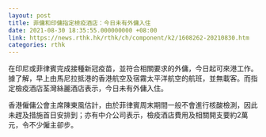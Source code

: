 ```yaml
---
layout: post
title: 菲傭和印傭指定檢疫酒店：今日未有外傭入住
date: 2021-08-30 18:35:55.000000000 +08:00
link: https://news.rthk.hk/rthk/ch/component/k2/1608262-20210830.htm
categories: rthk
---
```


在印尼或菲律賓完成接種新冠疫苗，並符合相關要求的外傭，今日起可來港工作。據了解，早上由馬尼拉抵港的香港航空及宿霧太平洋航空的航班，並無載客。而指定檢疫酒店荃灣絲麗酒店表示，今日未有外傭入住。

香港僱傭公會主席陳東風估計，由於菲律賓周末期間一般不會進行核酸檢測，因此未趕及措施首日安排到；亦有中介公司表示，檢疫酒店費用及相關開支要約2萬元，令不少僱主卻步。
